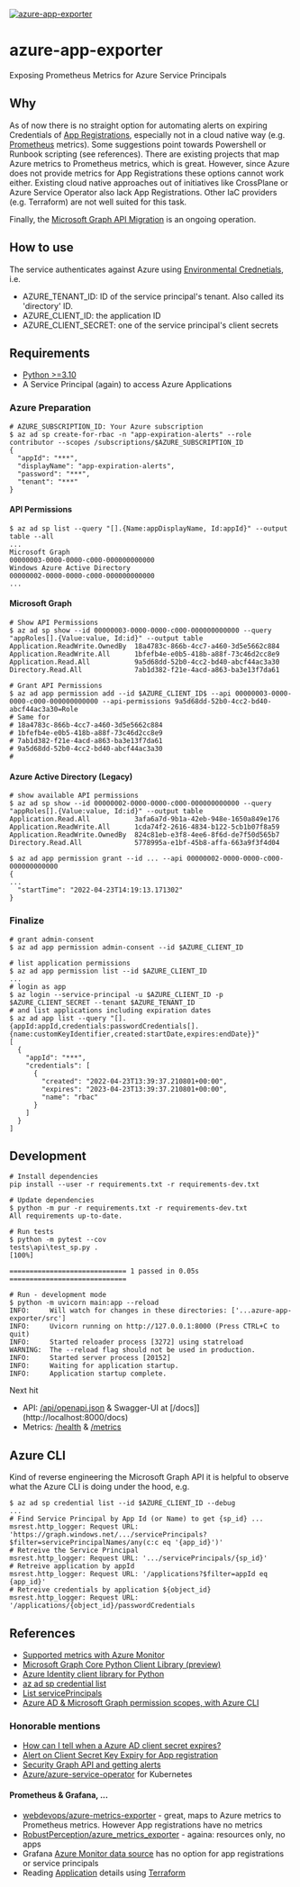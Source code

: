 [![azure-app-exporter](https://github.com/mkoertgen/azure-app-exporter/actions/workflows/azure-app-exporter.yml/badge.svg)](https://github.com/mkoertgen/azure-app-exporter/actions/workflows/azure-app-exporter.yml)

# azure-app-exporter

Exposing Prometheus Metrics for Azure Service Principals

## Why

As of now there is no straight option for automating alerts on expiring Credentials of [App Registrations](https://docs.microsoft.com/en-us/graph/notifications-integration-app-registration), especially not in a cloud native way (e.g. [Prometheus](https://prometheus.io/) metrics).
Some suggestions point towards Powershell or Runbook scripting (see references).
There are existing projects that map Azure metrics to Prometheus metrics, which is great.
However, since Azure does not provide metrics for App Registrations these options cannot work either.
Existing cloud native approaches out of initiatives like CrossPlane or Azure Service Operator also lack App Registrations.
Other IaC providers (e.g. Terraform) are not well suited for this task.

Finally, the [Microsoft Graph API Migration](https://docs.microsoft.com/en-us/graph/migrate-azure-ad-graph-faq) is an ongoing operation.

## How to use

The service authenticates against Azure using [Environmental Crednetials](https://docs.microsoft.com/en-us/python/api/azure-identity/azure.identity.environmentcredential?view=azure-python), i.e.

- AZURE_TENANT_ID: ID of the service principal's tenant. Also called its 'directory' ID.
- AZURE_CLIENT_ID: the application ID
- AZURE_CLIENT_SECRET: one of the service principal's client secrets

## Requirements

- [Python >=3.10](https://www.python.org/)
- A Service Principal (again) to access Azure Applications

### Azure Preparation

```shell
# AZURE_SUBSCRIPTION_ID: Your Azure subscription
$ az ad sp create-for-rbac -n "app-expiration-alerts" --role contributor --scopes /subscriptions/$AZURE_SUBSCRIPTION_ID
{
  "appId": "***",
  "displayName": "app-expiration-alerts",
  "password": "***",
  "tenant": "***"
}
```

#### API Permissions

```shell
$ az ad sp list --query "[].{Name:appDisplayName, Id:appId}" --output table --all
...
Microsoft Graph                                               00000003-0000-0000-c000-000000000000
Windows Azure Active Directory                                00000002-0000-0000-c000-000000000000
...
```

#### Microsoft Graph

```shell
# Show API Permissions
$ az ad sp show --id 00000003-0000-0000-c000-000000000000 --query "appRoles[].{Value:value, Id:id}" --output table
Application.ReadWrite.OwnedBy  18a4783c-866b-4cc7-a460-3d5e5662c884
Application.ReadWrite.All      1bfefb4e-e0b5-418b-a88f-73c46d2cc8e9
Application.Read.All           9a5d68dd-52b0-4cc2-bd40-abcf44ac3a30
Directory.Read.All             7ab1d382-f21e-4acd-a863-ba3e13f7da61

# Grant API Permissions
$ az ad app permission add --id $AZURE_CLIENT_ID$ --api 00000003-0000-0000-c000-000000000000 --api-permissions 9a5d68dd-52b0-4cc2-bd40-abcf44ac3a30=Role
# Same for
# 18a4783c-866b-4cc7-a460-3d5e5662c884
# 1bfefb4e-e0b5-418b-a88f-73c46d2cc8e9
# 7ab1d382-f21e-4acd-a863-ba3e13f7da61
# 9a5d68dd-52b0-4cc2-bd40-abcf44ac3a30
#

```

#### Azure Active Directory (Legacy)

```shell
# show available API permissions
$ az ad sp show --id 00000002-0000-0000-c000-000000000000 --query "appRoles[].{Value:value, Id:id}" --output table
Application.Read.All           3afa6a7d-9b1a-42eb-948e-1650a849e176
Application.ReadWrite.All      1cda74f2-2616-4834-b122-5cb1b07f8a59
Application.ReadWrite.OwnedBy  824c81eb-e3f8-4ee6-8f6d-de7f50d565b7
Directory.Read.All             5778995a-e1bf-45b8-affa-663a9f3f4d04

$ az ad app permission grant --id ... --api 00000002-0000-0000-c000-000000000000
{
...
  "startTime": "2022-04-23T14:19:13.171302"
}
```

### Finalize

```shell
# grant admin-consent
$ az ad app permission admin-consent --id $AZURE_CLIENT_ID

# list application permissions
$ az ad app permission list --id $AZURE_CLIENT_ID
...
# login as app
$ az login --service-principal -u $AZURE_CLIENT_ID -p $AZURE_CLIENT_SECRET --tenant $AZURE_TENANT_ID
# and list applications including expiration dates
$ az ad app list --query "[].{appId:appId,credentials:passwordCredentials[].{name:customKeyIdentifier,created:startDate,expires:endDate}}"
[
  {
    "appId": "***",
    "credentials": [
      {
        "created": "2022-04-23T13:39:37.210801+00:00",
        "expires": "2023-04-23T13:39:37.210801+00:00",
        "name": "rbac"
      }
    ]
  }
]
```

## Development

```shell
# Install dependencies
pip install --user -r requirements.txt -r requirements-dev.txt

# Update dependencies
$ python -m pur -r requirements.txt -r requirements-dev.txt
All requirements up-to-date.

# Run tests
$ python -m pytest --cov
tests\api\test_sp.py .                                           [100%]

============================= 1 passed in 0.05s =============================

# Run - development mode
$ python -m uvicorn main:app --reload
INFO:     Will watch for changes in these directories: ['...azure-app-exporter/src']
INFO:     Uvicorn running on http://127.0.0.1:8000 (Press CTRL+C to quit)
INFO:     Started reloader process [3272] using statreload
WARNING:  The --reload flag should not be used in production.
INFO:     Started server process [20152]
INFO:     Waiting for application startup.
INFO:     Application startup complete.
```

Next hit

- API: [/api/openapi.json](http://localhost:8000/api/openapi.json) & Swagger-UI at [/docs]](http://localhost:8000/docs)
- Metrics: [/health](http://localhost:8000/health) & [/metrics](http://localhost:8000/metrics)

## Azure CLI

Kind of reverse engineering the Microsoft Graph API it is helpful to observe what the Azure CLI is doing under the hood, e.g.

```shell
$ az ad sp credential list --id $AZURE_CLIENT_ID --debug
...
# Find Service Principal by App Id (or Name) to get {sp_id} ...
msrest.http_logger: Request URL: 'https://graph.windows.net/.../servicePrincipals?$filter=servicePrincipalNames/any(c:c eq '{app_id}')'
# Retreive the Service Principal
msrest.http_logger: Request URL: '.../servicePrincipals/{sp_id}'
# Retreive application by appId
msrest.http_logger: Request URL: '/applications?$filter=appId eq {app_id}'
# Retreive credentials by application ${object_id}
msrest.http_logger: Request URL: '/applications/{object_id}/passwordCredentials
```

## References

- [Supported metrics with Azure Monitor](https://docs.microsoft.com/en-us/azure/azure-monitor/essentials/metrics-supported)
- [Microsoft Graph Core Python Client Library (preview)](https://github.com/microsoftgraph/msgraph-sdk-python-core)
- [Azure Identity client library for Python](https://github.com/Azure/azure-sdk-for-python/tree/main/sdk/identity/azure-identity)
- [az ad sp credential list](https://docs.microsoft.com/de-de/cli/azure/ad/sp/credential?view=azure-cli-latest#az-ad-sp-credential-list)
- [List servicePrincipals](https://docs.microsoft.com/en-us/graph/api/serviceprincipal-list?view=graph-rest-1.0&tabs=http)
- [Azure AD & Microsoft Graph permission scopes, with Azure CLI](https://www.agrenpoint.com/azcli-adscope/)

### Honorable mentions

- [How can I tell when a Azure AD client secret expires?](https://stackoverflow.com/questions/44075464/how-can-i-tell-when-a-azure-ad-client-secret-expires)
- [Alert on Client Secret Key Expiry for App registration](https://social.msdn.microsoft.com/Forums/office/en-US/f834ed27-a792-496d-93be-7ece9cbcd212/alert-on-client-secret-key-expiry-for-app-registration?forum=WindowsAzureAD)
- [Security Graph API and getting alerts](https://msandbu.org/security-graph-api-and-getting-alerts/)
- [Azure/azure-service-operator](https://github.com/Azure/azure-service-operator) for Kubernetes

#### Prometheus & Grafana, ...

- [webdevops/azure-metrics-exporter](https://github.com/webdevops/azure-metrics-exporter) - great, maps to Azure metrics to Prometheus metrics. However App registrations have no metrics
- [RobustPerception/azure_metrics_exporter](https://github.com/RobustPerception/azure_metrics_exporter) - againa: resources only, no apps
- Grafana [Azure Monitor data source](https://grafana.com/docs/grafana/latest/datasources/azuremonitor/) has no option for app registrations or service principals
- Reading [Application](https://registry.terraform.io/providers/hashicorp/azuread/latest/docs/resources/application) details using [Terraform](https://www.terraform.io/)
